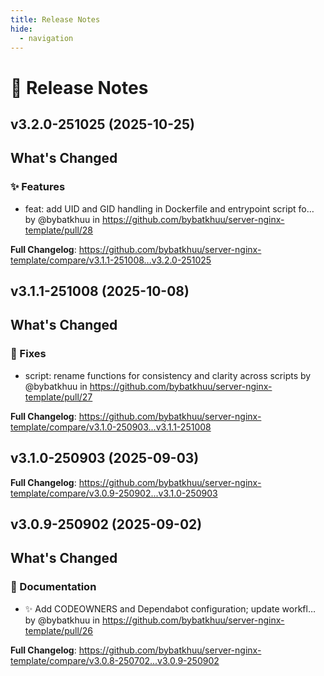 ```yaml
---
title: Release Notes
hide:
  - navigation
---
```


# 📌 Release Notes

## v3.2.0-251025 (2025-10-25)

<!-- Release notes generated using configuration in .github/release.yml at v3.2.0-251025 -->

## What's Changed
### ✨ Features
* feat: add UID and GID handling in Dockerfile and entrypoint script fo… by @bybatkhuu in https://github.com/bybatkhuu/server-nginx-template/pull/28


**Full Changelog**: https://github.com/bybatkhuu/server-nginx-template/compare/v3.1.1-251008...v3.2.0-251025

## v3.1.1-251008 (2025-10-08)

<!-- Release notes generated using configuration in .github/release.yml at v3.1.1-251008 -->

## What's Changed
### 🐛 Fixes
* script: rename functions for consistency and clarity across scripts by @bybatkhuu in https://github.com/bybatkhuu/server-nginx-template/pull/27


**Full Changelog**: https://github.com/bybatkhuu/server-nginx-template/compare/v3.1.0-250903...v3.1.1-251008

## v3.1.0-250903 (2025-09-03)

<!-- Release notes generated using configuration in .github/release.yml at v3.1.0-250903 -->



**Full Changelog**: https://github.com/bybatkhuu/server-nginx-template/compare/v3.0.9-250902...v3.1.0-250903

## v3.0.9-250902 (2025-09-02)

<!-- Release notes generated using configuration in .github/release.yml at v3.0.9-250902 -->

## What's Changed
### 📝 Documentation
* :sparkles: Add CODEOWNERS and Dependabot configuration; update workfl… by @bybatkhuu in https://github.com/bybatkhuu/server-nginx-template/pull/26


**Full Changelog**: https://github.com/bybatkhuu/server-nginx-template/compare/v3.0.8-250702...v3.0.9-250902
